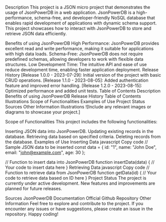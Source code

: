 Description
This project is a JSON micro project that demonstrates the usage of JsonPowerDB in a web application. JsonPowerDB is a high-performance, schema-free, and developer-friendly NoSQL database that enables rapid development of applications with dynamic schema support. This project showcases how to interact with JsonPowerDB to store and retrieve JSON data efficiently.

Benefits of using JsonPowerDB
High Performance: JsonPowerDB provides excellent read and write performance, making it suitable for applications with high data loads.
Schema-Free: JsonPowerDB does not require predefined schemas, allowing developers to work with flexible data structures.
Low Development Time: The intuitive API and ease of use reduce development time, enabling faster application deployment.
Release History
[Release 1.0.0 - 2023-07-29]: Initial version of the project with basic CRUD operations.
[Release 1.1.0 - 2023-08-05]: Added authentication feature and improved error handling.
[Release 1.2.0 - 2023-08-15]: Optimized performance and added unit tests.
Table of Contents
Description
Benefits of using JsonPowerDB
Release History
Table of Contents
Illustrations
Scope of Functionalities
Examples of Use
Project Status
Sources
Other Information
Illustrations
![Include any relevant images or diagrams to showcase your project.]

Scope of Functionalities
This project includes the following functionalities:

Inserting JSON data into JsonPowerDB.
Updating existing records in the database.
Retrieving data based on specified criteria.
Deleting records from the database.
Examples of Use
Inserting Data
javascript
Copy code
// Sample JSON data to be inserted
const data = {
    id: "1",
    name: "John Doe",
    email: "john@example.com",
    age: 30
};

// Function to insert data into JsonPowerDB
function insertData(data) {
    // Your code to insert data here
}
Retrieving Data
javascript
Copy code
// Function to retrieve data from JsonPowerDB
function getData(id) {
    // Your code to retrieve data based on ID here
}
Project Status
The project is currently under active development. New features and improvements are planned for future releases.

Sources
JsonPowerDB Documentation
Official Github Repository
Other Information
Feel free to explore and contribute to the project. If you encounter any issues or have suggestions, please create an issue in the repository. Happy coding!
